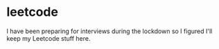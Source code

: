 # leetcode

I have been preparing for interviews during the lockdown so I figured I'll keep my Leetcode stuff here.
